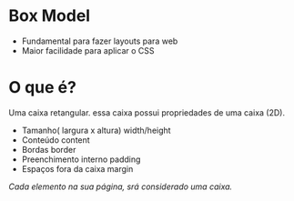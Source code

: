 # Box Model
- Fundamental para fazer layouts para web
- Maior facilidade para aplicar o CSS

# O que é?
Uma caixa retangular.
essa caixa possui propriedades de uma caixa (2D).

- Tamanho( largura x altura) width/height
- Conteúdo                   content
- Bordas                     border
- Preenchimento interno      padding
- Espaços fora da caixa      margin

*Cada elemento na sua página, srá considerado uma caixa.*